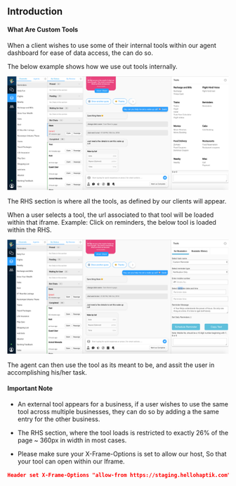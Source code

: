 ## Introduction

#### What Are Custom Tools

When a client wishes to use some of their internal tools within our agent dashboard for ease of data access, the can do so.

The below example shows how we use out tools internally.

![all_custom_tools](all_custom_tools.png)

The RHS section is where all the tools, as defined by our clients will appear.

When a user selects a tool, the url associated to that tool will be loaded within that iframe.
Example: Click on reminders, the below tool is loaded within the RHS.

![reminders_custom_tool](reminders_custom_tool.png)

The agent can then use the tool as its meant to be, and assit the user in accomplishing his/her task.


#### Important Note

* An external tool appears for a business, if a user wishes to use the same tool across multiple businesses, they can do so by adding a the same entry for the other business.

* The RHS section, where the tool loads is restricted to exactly 26% of the page ~ 360px in width in most cases.

* Please make sure your X-Frame-Options is set to allow our host, So that your tool can open within our Iframe.

```json
Header set X-Frame-Options "allow-from https://staging.hellohaptik.com"
```

